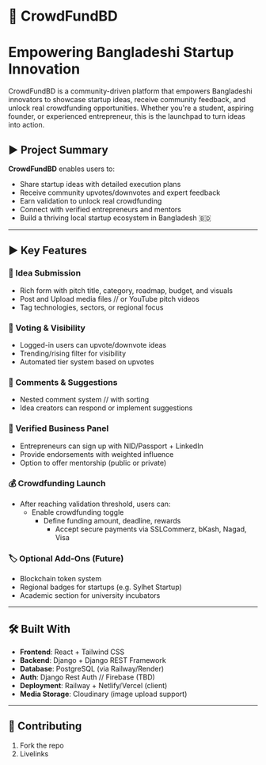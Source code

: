 # 🧠 CrowdFundBD
# Empowering Bangladeshi Startup Innovation

CrowdFundBD is a community-driven platform that empowers Bangladeshi innovators to showcase startup ideas, receive community feedback, and unlock real crowdfunding opportunities. Whether you're a student, aspiring founder, or experienced entrepreneur, this is the launchpad to turn ideas into action.



## ► Project Summary

**CrowdFundBD** enables users to:

- Share startup ideas with detailed execution plans
- Receive community upvotes/downvotes and expert feedback
- Earn validation to unlock real crowdfunding
- Connect with verified entrepreneurs and mentors
- Build a thriving local startup ecosystem in Bangladesh 🇧🇩

---

## ► Key Features

### 🧠 Idea Submission
- Rich form with pitch title, category, roadmap, budget, and visuals
- Post and Upload media files // or YouTube pitch videos
- Tag technologies, sectors, or regional focus

### 🔺 Voting & Visibility
- Logged-in users can upvote/downvote ideas
- Trending/rising filter for visibility
- Automated tier system based on upvotes

### 💬 Comments & Suggestions
- Nested comment system // with sorting
- Idea creators can respond or implement suggestions

### 👔 Verified Business Panel
- Entrepreneurs can sign up with NID/Passport + LinkedIn
- Provide endorsements with weighted influence
- Option to offer mentorship (public or private)

### 💰 Crowdfunding Launch
- After reaching validation threshold, users can:
  - Enable crowdfunding toggle
    - Define funding amount, deadline, rewards
      - Accept secure payments via SSLCommerz, bKash, Nagad, Visa

### 🏷️ Optional Add-Ons (Future)
- Blockchain token system
- Regional badges for startups (e.g. Sylhet Startup)
- Academic section for university incubators

---

## 🛠️ Built With

- **Frontend**: React + Tailwind CSS  
- **Backend**: Django + Django REST Framework  
- **Database**: PostgreSQL (via Railway/Render)  
- **Auth**: Django Rest Auth // Firebase (TBD)  
- **Deployment**: Railway + Netlify/Vercel (client)  
- **Media Storage**: Cloudinary (image upload support)

---

## 🤝 Contributing

1. Fork the repo
2. Livelinks 